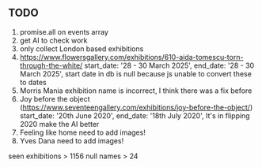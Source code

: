 ## TODO

1. promise.all on events array
2. get AI to check work
3. only collect London based exhibitions
4. https://www.flowersgallery.com/exhibitions/610-aida-tomescu-torn-through-the-white/
   start_date: '28 - 30 March 2025',
   end_date: '28 - 30 March 2025',
   start date in db is null because js unable to convert these to dates
5. Morris Mania exhibition name is incorrect, I think there was a fix before
6. Joy before the object (https://www.seventeengallery.com/exhibitions/joy-before-the-object/)
   start_date: '20th June 2020',
   end_date: '18th July 2020',
   It's in flipping 2020 make the AI better
7. Feeling like home need to add images!
8. Yves Dana need to add images!

seen exhibitions > 1156
null names > 24
